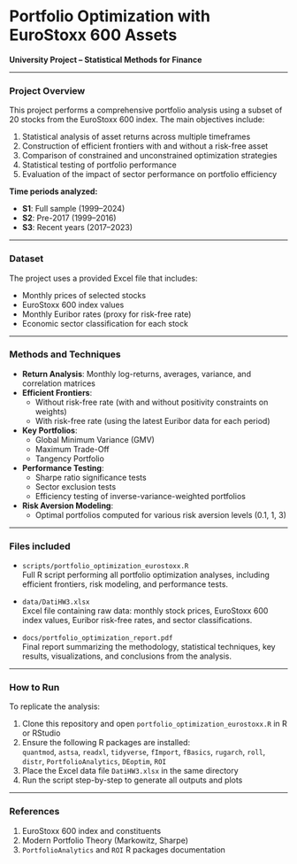# Portfolio Optimization with EuroStoxx 600 Assets

**University Project – Statistical Methods for Finance**  

---

### Project Overview

This project performs a comprehensive portfolio analysis using a subset of 20 stocks from the EuroStoxx 600 index. The main objectives include:

1. Statistical analysis of asset returns across multiple timeframes  
2. Construction of efficient frontiers with and without a risk-free asset  
3. Comparison of constrained and unconstrained optimization strategies  
4. Statistical testing of portfolio performance  
5. Evaluation of the impact of sector performance on portfolio efficiency  

**Time periods analyzed:**

- **S1**: Full sample (1999–2024)  
- **S2**: Pre-2017 (1999–2016)  
- **S3**: Recent years (2017–2023)

---

### Dataset

The project uses a provided Excel file that includes:

- Monthly prices of selected stocks  
- EuroStoxx 600 index values  
- Monthly Euribor rates (proxy for risk-free rate)  
- Economic sector classification for each stock  

---

### Methods and Techniques

- **Return Analysis**: Monthly log-returns, averages, variance, and correlation matrices  
- **Efficient Frontiers**:  
  - Without risk-free rate (with and without positivity constraints on weights)  
  - With risk-free rate (using the latest Euribor data for each period)  
- **Key Portfolios**:  
  - Global Minimum Variance (GMV)  
  - Maximum Trade-Off  
  - Tangency Portfolio  
- **Performance Testing**:  
  - Sharpe ratio significance tests  
  - Sector exclusion tests  
  - Efficiency testing of inverse-variance-weighted portfolios  
- **Risk Aversion Modeling**:  
  - Optimal portfolios computed for various risk aversion levels (0.1, 1, 3)

---

### Files included

- `scripts/portfolio_optimization_eurostoxx.R`  
  Full R script performing all portfolio optimization analyses, including efficient frontiers, risk modeling, and performance tests.

- `data/DatiHW3.xlsx`  
  Excel file containing raw data: monthly stock prices, EuroStoxx 600 index values, Euribor risk-free rates, and sector classifications.

- `docs/portfolio_optimization_report.pdf`  
  Final report summarizing the methodology, statistical techniques, key results, visualizations, and conclusions from the analysis.


---

### How to Run

To replicate the analysis:

1. Clone this repository and open `portfolio_optimization_eurostoxx.R` in R or RStudio  
2. Ensure the following R packages are installed:  
   `quantmod`, `astsa`, `readxl`, `tidyverse`, `fImport`, `fBasics`, `rugarch`, `roll`, `distr`, `PortfolioAnalytics`, `DEoptim`, `ROI`  
3. Place the Excel data file `DatiHW3.xlsx` in the same directory  
4. Run the script step-by-step to generate all outputs and plots  

---

### References

1. EuroStoxx 600 index and constituents  
2. Modern Portfolio Theory (Markowitz, Sharpe)  
3. `PortfolioAnalytics` and `ROI` R packages documentation  

